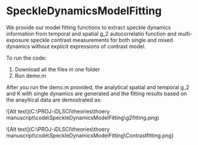 # SpeckleDynamicsModelFitting

We provide our model fitting functions to extract speckle dynamics information from temporal 
and spatial g_2 autocorrelatio function and multi-exposure speckle contrast measurements for both single and mixed dynamics without explicit expressions of contrast model.

To run the code:

1. Download all the files in one folder
2. Run demo.m 

After you run the demo.m provided, the analytical spatial and temporal g_2 and K with single dynamics are generated and the fitting results based on the anayltical data are demostrated as:

![Alt text](C:\PROJ-iDLSCI\theories\thoery manuscript\code\SpeckleDynamicsModelFitting\g2fitting.png)

![Alt text](C:\PROJ-iDLSCI\theories\thoery manuscript\code\SpeckleDynamicsModelFitting\Contrastfitting.png)
  